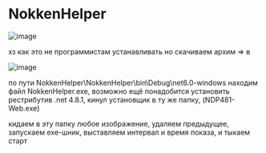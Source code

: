 # NokkenHelper

![image](https://github.com/user-attachments/assets/b079624a-e5a8-4638-8ceb-0ec22461f1f7)

хз как это не программистам устанавливать но скачиваем архим => в

![image](https://github.com/user-attachments/assets/b4758a53-7d0d-4e5c-8400-db061d668d39)

по пути NokkenHelper\NokkenHelper\bin\Debug\net6.0-windows находим файл NokkenHelper.exe, возможно ещё понадобится установить рестрибутив .net 4.8.1, кинул установщик в ту же папку, (NDP481-Web.exe)

кидаем в эту папку любое изображение, удаляем предыдущее, запускаем exe-шник, выставляем интервал и время показа, и тыкаем старт
